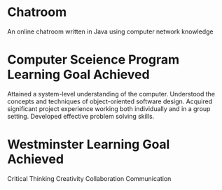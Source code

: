 # Chatroom
An online chatroom written in Java using computer network knowledge

# Computer Sceience Program Learning Goal Achieved
Attained a system-level understanding of the computer.
Understood the concepts and techniques of object-oriented software design.
Acquired significant project experience working both individually and in a group setting.
Developed effective problem solving skills.

# Westminster Learning Goal Achieved
Critical Thinking
Creativity
Collaboration
Communication
